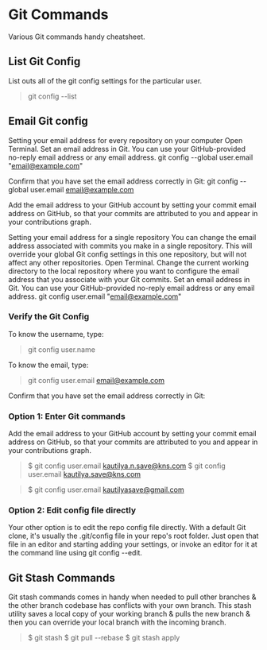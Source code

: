 # Git Commands

Various Git commands handy cheatsheet.

## List Git Config

List outs all of the git config settings for the particular user.
> git config --list

## Email Git config

Setting your email address for every repository on your computer
Open Terminal.
Set an email address in Git. You can use your GitHub-provided no-reply email address or any email address.
git config --global user.email "email@example.com"

Confirm that you have set the email address correctly in Git:
git config --global user.email
email@example.com

Add the email address to your GitHub account by setting your commit email address on GitHub, so that your commits are attributed to you and appear in your contributions graph.

Setting your email address for a single repository
You can change the email address associated with commits you make in a single repository. This will override your global Git config settings in this one repository, but will not affect any other repositories.
Open Terminal.
Change the current working directory to the local repository where you want to configure the email address that you associate with your Git commits.
Set an email address in Git. You can use your GitHub-provided no-reply email address or any email address.
git config user.email "email@example.com"

### Verify the Git Config

To know the username, type:

> git config user.name

To know the email, type:

> git config user.email
email@example.com

Confirm that you have set the email address correctly in Git:

### Option 1: Enter Git commands

Add the email address to your GitHub account by setting your commit email address on GitHub, so that your commits are attributed to you and appear in your contributions graph.

> \$ git config user.email kautilya.n.save@kns.com
> \$ git config user.email kautilya.save@kns.com

> \$ git config user.email kautilyasave@gmail.com

### Option 2: Edit config file directly

Your other option is to edit the repo config file directly. With a default Git clone, it's usually the .git/config file in your repo's root folder. Just open that file in an editor and starting adding your settings, or invoke an editor for it at the command line using git config --edit.

## Git Stash Commands

Git stash commands comes in handy when needed to pull other branches & the other branch codebase has conflicts with your own branch. This stash utility saves a local copy of your working branch & pulls the new branch & then you can override your local branch with the incoming branch.

> \$ git stash
> \$ git pull --rebase
> \$ git stash apply
